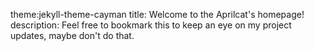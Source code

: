 theme:jekyll-theme-cayman
title: Welcome to the Aprilcat's homepage!
description: Feel free to bookmark this to keep an eye on my project updates, maybe don't do that.
